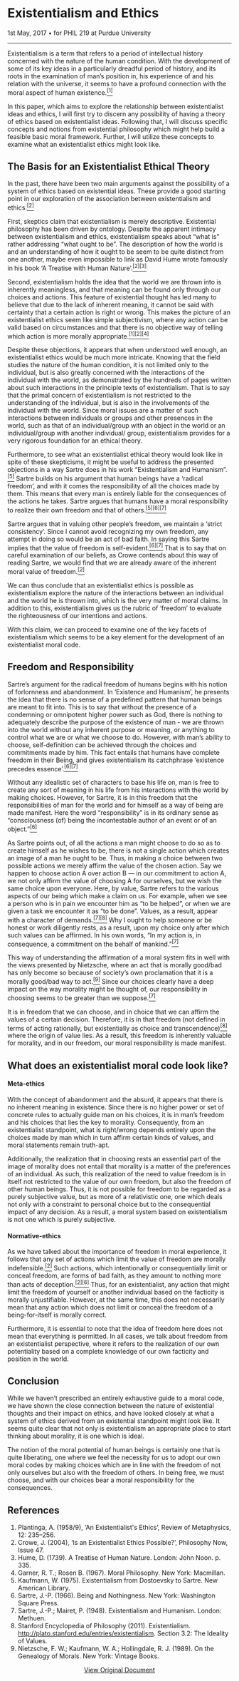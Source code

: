 # Existentialism and Ethics

<div class="date">1st May, 2017 &bull; for PHIL 219 at Purdue University</div>

***

Existentialism is a term that refers to a period of intellectual history concerned with the nature of the human condition. With the development of some of its key ideas in a particularly dreadful period of history, and its roots in the examination of man’s position in, his experience of and his relation with the universe, it seems to have a profound connection with the moral aspect of human existence.<a href="#1"><sup>[1]</sup></a>

In this paper, which aims to explore the relationship between existentialist ideas and ethics, I will first try to discern any possibility of having a theory of ethics based on existentialist ideas. Following that, I will discuss specific concepts and notions from existential philosophy which might help build a feasible basic moral framework. Further, I will utilize these concepts to examine what an existentialist ethics might look like.

## The Basis for an Existentialist Ethical Theory

In the past, there have been two main arguments against the possibility of a system of ethics based on existential ideas. These provide a good starting point in our exploration of the association between existentialism and ethics.<a href="#2"><sup>[2]</sup></a>

First, skeptics claim that existentialism is merely descriptive. Existential philosophy has been driven by ontology. Despite the apparent intimacy between existentialism and ethics, existentialism speaks about “what is” rather addressing “what ought to be”. The description of how the world is and an understanding of how it ought to be seem to be quite distinct from one another, maybe even impossible to link as David Hume wrote famously in his book ‘A Treatise with Human Nature’.<a href="#2"><sup>[2]</sup></a><a href="#3"><sup>[3]</sup></a>

Second, existentialism holds the idea that the world we are thrown into is inherently meaningless, and that meaning can be found only through our choices and actions. This feature of existential thought has led many to believe that due to the lack of inherent meaning, it cannot be said with certainty that a certain action is right or wrong. This makes the picture of an existentialist ethics seem like simple subjectivism, where any action can be valid based on circumstances and that there is no objective way of telling which action is more morally appropriate.<a href="#1"><sup>[1]</sup></a><a href="#2"><sup>[2]</sup></a><a href="#4"><sup>[4]</sup></a>

Despite these objections, it appears that when understood well enough, an existentialist ethics would be much more intricate. Knowing that the field studies the nature of the human condition, it is not limited only to the individual, but is also greatly concerned with the interactions of the individual with the world, as demonstrated by the hundreds of pages written about such interactions in the principle texts of existentialism. That is to say that the primal concern of existentialism is not restricted to the understanding of the individual, but is also in the involvements of the individual with the world. Since moral issues are a matter of such interactions between individuals or groups and other presences in the world, such as that of an individual/group with an object in the world or an individual/group with another individual/ group, existentialism provides for a very rigorous foundation for an ethical theory.

Furthermore, to see what an existentialist ethical theory would look like in spite of these skepticisms, it might be useful to address the presented objections in a way Sartre does in his work “Existentialism and Humanism”.<a href="#5"><sup>[5]</sup></a> Sartre builds on his argument that human beings have a ‘radical freedom’, and with it comes the responsibility of all the choices made by them. This means that every man is entirely liable for the consequences of the actions he takes. Sartre argues that humans have a moral responsibility to realize their own freedom and that of others.<a href="#5"><sup>[5]</sup></a><a href="#6"><sup>[6]</sup></a><a href="#7"><sup>[7]</sup></a>

Sartre argues that in valuing other people’s freedom, we maintain a ‘strict consistency’. Since I cannot avoid recognizing my own freedom, any attempt in doing so would be an act of bad faith. In saying this Sartre implies that the value of freedom is self-evident.<a href="#6"><sup>[6]</sup></a><a href="#7"><sup>[7]</sup></a> That is to say that on careful examination of our beliefs, as Crowe contends about this way of reading Sartre, we would find that we are already aware of the inherent moral value of freedom.<a href="#2"><sup>[2]</sup></a>

We can thus conclude that an existentialist ethics is possible as existentialism explore the nature of the interactions between an individual and the world he is thrown into, which is the very matter of moral claims. In addition to this, existentialism gives us the rubric of ‘freedom’ to evaluate the righteousness of our intentions and actions.

With this claim, we can proceed to examine one of the key facets of existentialism which seems to be a key element for the development of an existentialist moral code.

## Freedom and Responsibility

Sartre’s argument for the radical freedom of humans begins with his notion of forlornness and abandonment. In ‘Existence and Humanism’, he presents the idea that there is no sense of a predefined pattern that human beings are meant to fit into. This is to say that without the presence of a condemning or omnipotent higher power such as God, there is nothing to adequately describe the purpose of the existence of man - we are thrown into the world without any inherent purpose or meaning, or anything to control what we are or what we choose to do. However, with man’s ability to choose, self-definition can be achieved through the choices and commitments made by him. This fact entails that humans have complete freedom in their Being, and gives existentialism its catchphrase ‘existence precedes essence’.<a href="#6"><sup>[6]</sup></a><a href="#7"><sup>[7]</sup></a>

Without any idealistic set of characters to base his life on, man is free to create any sort of meaning in his life from his interactions with the world by making choices. However, for Sartre, it is in this freedom that the responsibilities of man for the world and for himself as a way of being are made manifest. Here the word “responsibility” is in its ordinary sense as “consciousness (of) being the incontestable author of an event or of an object.”<a href="#6"><sup>[6]</sup></a>

As Sartre points out, of all the actions a man might choose to do so as to create himself as he wishes to be, there is not a single action which creates an image of a man he ought to be. Thus, in making a choice between two possible actions we merely affirm the value of the chosen action. Say we happen to choose action A over action B — in our commitment to action A, we not only affirm the value of choosing A for ourselves, but we wish the same choice upon everyone. Here, by value, Sartre refers to the various aspects of our being which make a claim on us. For example, when we see a person who is in pain we encounter him as “to be helped”, or when we are given a task we encounter it as “to be done”. Values, as a result, appear with a character of demands.<a href="#7"><sup>[7]</sup></a><a href="#8"><sup>[8]</sup></a> Why I ought to help someone or be honest or work diligently rests, as a result, upon my choice only after which such values can be affirmed. In his own words, “In my action is, in consequence, a commitment on the behalf of mankind.”<a href="#7"><sup>[7]</sup></a>

This way of understanding the affirmation of a moral system fits in well with the views presented by Nietzsche, where an act that is morally good/bad has only become so because of society’s own proclamation that it is a morally good/bad way to act.<a href="#9"><sup>[9]</sup></a> Since our choices clearly have a deep impact on the way morality might be thought of, our responsibility in choosing seems to be greater than we suppose.<a href="#7"><sup>[7]</sup></a>

It is in freedom that we can choose, and in choice that we can affirm the values of a certain decision. Therefore, it is in that freedom (not defined in terms of acting rationally, but existentially as choice and transcendence)<a href="#8"><sup>[8]</sup></a> where the origin of value lies. As a result, this freedom is inherently valuable for morality, and in our freedom, our moral responsibility is made manifest.

## What does an existentialist moral code look like?

#### Meta-ethics

With the concept of abandonment and the absurd, it appears that there is no inherent meaning in existence. Since there is no higher power or set of concrete rules to actually guide man on his choices, it is in man’s freedom and his choices that lies the key to morality. Consequently, from an existentialist standpoint, what is right/wrong depends entirely upon the choices made by man which in turn affirm certain kinds of values, and moral statements remain truth-apt.

Additionally, the realization that in choosing rests an essential part of the image of morality does not entail that morality is a matter of the preferences of an individual. As such, this realization of the need to value freedom is in itself not restricted to the value of our own freedom, but also the freedom of other human beings. Thus, it is not possible for freedom to be regarded as a purely subjective value, but as more of a relativistic one, one which deals not only with a constraint to personal choice but to the consequential impact of any decision. As a result, a moral system based on existentialism is not one which is purely subjective.

#### Normative-ethics

As we have talked about the importance of freedom in moral experience, it follows that any set of actions which limit the value of freedom are morally indefensible.<a href="#2"><sup>[2]</sup></a> Such actions, which intentionally or consequentially limit or conceal freedom, are forms of bad faith, as they amount to nothing more than acts of deception.<a href="#2"><sup>[2]</sup></a><a href="#6"><sup>[6]</sup></a> Thus, for an existentialist, any action that might limit the freedom of yourself or another individual based on the facticity is morally unjustifiable. However, at the same time, this does not necessarily mean that any action which does not limit or conceal the freedom of a being-for-itself is morally correct.

Furthermore, it is essential to note that the idea of freedom here does not mean that everything is permitted. In all cases, we talk about freedom from an existentialist perspective, where it refers to the realization of our own potentiality based on a complete knowledge of our own facticity and position in the world.

## Conclusion

While we haven’t prescribed an entirely exhaustive guide to a moral code, we have shown the close connection between the nature of existential thoughts and their impact on ethics, and have looked closely at what a system of ethics derived from an existential standpoint might look like. It seems quite clear that not only is existentialism an appropriate place to start thinking about morality, it is one which is ideal.

The notion of the moral potential of human beings is certainly one that is quite liberating, one where we feel the necessity for us to adopt our own moral codes by making choices which are in line with the freedom of not only ourselves but also with the freedom of others. In being free, we must choose, and with our choices bear a moral responsibility for the consequences.

## References
1. <span id="1">Plantinga, A. (1958/9), ‘An Existentialist's Ethics’, Review of Metaphysics, 12: 235–256.</span>
2. <span id="2">Crowe, J. (2004), ‘Is an Existentialist Ethics Possible?’, Philosophy Now, Issue 47.</span>
3. <span id="3">Hume, D. (1739). A Treatise of Human Nature. London: John Noon. p. 335.</span>
4. <span id="4">Garner, R. T.; Rosen B. (1967). Moral Philosophy. New York: Macmillan.</span>
5. <span id="5">Kaufmann, W. (1975). Existentialism from Dostoevsky to Sartre. New American Library.</span>
6. <span id="6">Sartre, J.-P. (1966). Being and Nothingness. New York: Washington Square Press.</span>
7. <span id="7">Sartre, J.-P.; Mairet, P. (1948). Existentialism and Humanism. London: Methuen.</span>
8. <span id="8">Stanford Encyclopedia of Philosophy (2011). Existentialism. http://plato.stanford.edu/entries/existentialism. Section 3.2: The Ideality of Values.</span>
9. <span id="9">Nietzsche, F. W.; Kaufmann, W. A.; Hollingdale, R. J. (1989). On the Genealogy of Morals. New York: Vintage Books.</span>


<center><a href="/blog/assets/files/existentialism_and_ethics.pdf">View Original Document</a></center>
